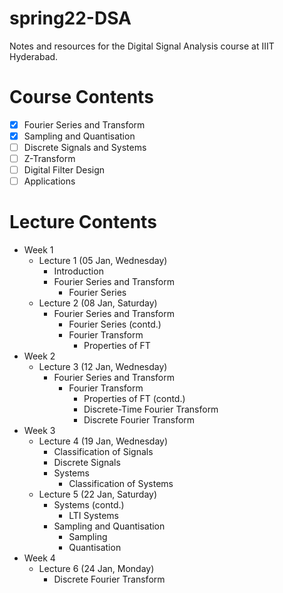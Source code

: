 # spring22-DSA
Notes and resources for the Digital Signal Analysis course at IIIT Hyderabad.

# Course Contents
- [x] Fourier Series and Transform
- [x] Sampling and Quantisation
- [ ] Discrete Signals and Systems
- [ ] Z-Transform
- [ ] Digital Filter Design
- [ ] Applications

# Lecture Contents
* Week 1
    - Lecture 1 (05 Jan, Wednesday)
        - Introduction
        - Fourier Series and Transform
            - Fourier Series
    - Lecture 2 (08 Jan, Saturday)
        - Fourier Series and Transform
            - Fourier Series (contd.)
            - Fourier Transform
                - Properties of FT
* Week 2
    - Lecture 3 (12 Jan, Wednesday)
        - Fourier Series and Transform
            - Fourier Transform
                - Properties of FT (contd.)
                - Discrete-Time Fourier Transform
                - Discrete Fourier Transform
* Week 3
    - Lecture 4 (19 Jan, Wednesday)
        - Classification of Signals
        - Discrete Signals
        - Systems
            - Classification of Systems
    - Lecture 5 (22 Jan, Saturday)
        - Systems (contd.)
            - LTI Systems
        - Sampling and Quantisation
            - Sampling
            - Quantisation
* Week 4
    - Lecture 6 (24 Jan, Monday)
        - Discrete Fourier Transform
